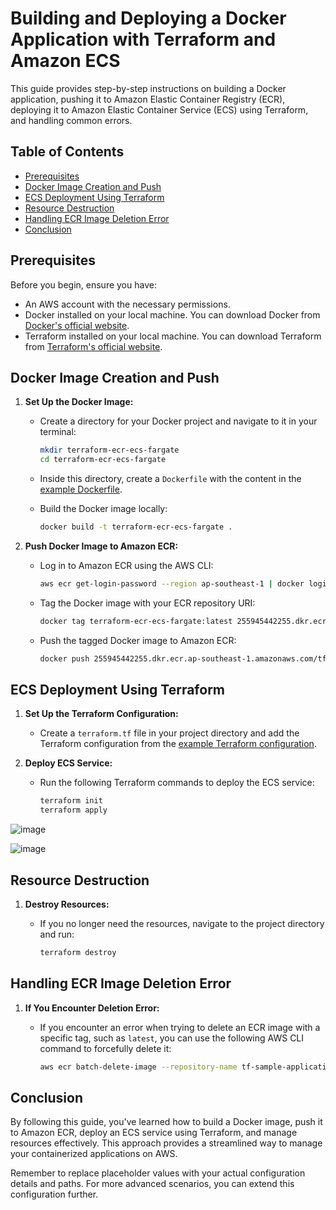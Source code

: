 # Building and Deploying a Docker Application with Terraform and Amazon ECS

This guide provides step-by-step instructions on building a Docker application, pushing it to Amazon Elastic Container Registry (ECR), deploying it to Amazon Elastic Container Service (ECS) using Terraform, and handling common errors.

## Table of Contents

- [Prerequisites](#prerequisites)
- [Docker Image Creation and Push](#docker-image-creation-and-push)
- [ECS Deployment Using Terraform](#ecs-deployment-using-terraform)
- [Resource Destruction](#resource-destruction)
- [Handling ECR Image Deletion Error](#handling-ecr-image-deletion-error)
- [Conclusion](#conclusion)

## Prerequisites

Before you begin, ensure you have:

- An AWS account with the necessary permissions.
- Docker installed on your local machine. You can download Docker from [Docker's official website](https://www.docker.com/get-started).
- Terraform installed on your local machine. You can download Terraform from [Terraform's official website](https://www.terraform.io/downloads.html).

## Docker Image Creation and Push

1. **Set Up the Docker Image:**

   - Create a directory for your Docker project and navigate to it in your terminal:

     ```sh
     mkdir terraform-ecr-ecs-fargate
     cd terraform-ecr-ecs-fargate
     ```

   - Inside this directory, create a `Dockerfile` with the content in the [example Dockerfile](./Dockerfile).

   - Build the Docker image locally:

     ```sh
     docker build -t terraform-ecr-ecs-fargate .
     ```

2. **Push Docker Image to Amazon ECR:**

   - Log in to Amazon ECR using the AWS CLI:

     ```sh
     aws ecr get-login-password --region ap-southeast-1 | docker login --username AWS --password-stdin 255945442255.dkr.ecr.ap-southeast-1.amazonaws.com
     ```

   - Tag the Docker image with your ECR repository URI:

     ```sh
     docker tag terraform-ecr-ecs-fargate:latest 255945442255.dkr.ecr.ap-southeast-1.amazonaws.com/tf-sample-application:latest
     ```

   - Push the tagged Docker image to Amazon ECR:

     ```sh
     docker push 255945442255.dkr.ecr.ap-southeast-1.amazonaws.com/tf-sample-application:latest
     ```

## ECS Deployment Using Terraform

1. **Set Up the Terraform Configuration:**

   - Create a `terraform.tf` file in your project directory and add the Terraform configuration from the [example Terraform configuration](./terraform.tf).

2. **Deploy ECS Service:**

   - Run the following Terraform commands to deploy the ECS service:

     ```sh
     terraform init
     terraform apply
     ```

![image](https://github.com/del-skillsunion/terraform-ecr-ecs-fargate/assets/106639884/e67db44e-56b5-4643-9ab3-e6a17a0dee6f)

![image](https://github.com/del-skillsunion/terraform-ecr-ecs-fargate/assets/106639884/0ebf2344-d98c-4e24-aa8d-26d818afb069)

## Resource Destruction

1. **Destroy Resources:**

   - If you no longer need the resources, navigate to the project directory and run:

     ```sh
     terraform destroy
     ```

## Handling ECR Image Deletion Error

1. **If You Encounter Deletion Error:**

   - If you encounter an error when trying to delete an ECR image with a specific tag, such as `latest`, you can use the following AWS CLI command to forcefully delete it:

     ```sh
     aws ecr batch-delete-image --repository-name tf-sample-application --image-ids imageTag=latest
     ```

## Conclusion

By following this guide, you've learned how to build a Docker image, push it to Amazon ECR, deploy an ECS service using Terraform, and manage resources effectively. This approach provides a streamlined way to manage your containerized applications on AWS.

Remember to replace placeholder values with your actual configuration details and paths. For more advanced scenarios, you can extend this configuration further.
